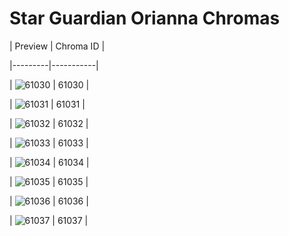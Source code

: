 # Star Guardian Orianna Chromas


| Preview | Chroma ID |

|---------|-----------|

| ![61030](https://raw.communitydragon.org/latest/plugins/rcp-be-lol-game-data/global/default/v1/champion-chroma-images/61/61030.png) | 61030 |

| ![61031](https://raw.communitydragon.org/latest/plugins/rcp-be-lol-game-data/global/default/v1/champion-chroma-images/61/61031.png) | 61031 |

| ![61032](https://raw.communitydragon.org/latest/plugins/rcp-be-lol-game-data/global/default/v1/champion-chroma-images/61/61032.png) | 61032 |

| ![61033](https://raw.communitydragon.org/latest/plugins/rcp-be-lol-game-data/global/default/v1/champion-chroma-images/61/61033.png) | 61033 |

| ![61034](https://raw.communitydragon.org/latest/plugins/rcp-be-lol-game-data/global/default/v1/champion-chroma-images/61/61034.png) | 61034 |

| ![61035](https://raw.communitydragon.org/latest/plugins/rcp-be-lol-game-data/global/default/v1/champion-chroma-images/61/61035.png) | 61035 |

| ![61036](https://raw.communitydragon.org/latest/plugins/rcp-be-lol-game-data/global/default/v1/champion-chroma-images/61/61036.png) | 61036 |

| ![61037](https://raw.communitydragon.org/latest/plugins/rcp-be-lol-game-data/global/default/v1/champion-chroma-images/61/61037.png) | 61037 |